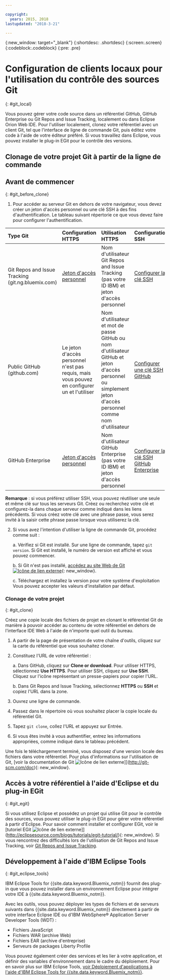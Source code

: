 ```yaml
---

copyright:
  years: 2015, 2018
lastupdated: "2018-3-21"

---
```


{:new_window: target="_blank"}
{:shortdesc: .shortdesc}
{:screen:.screen}
{:codeblock:.codeblock}
{:pre: .pre}

# Configuration de clients locaux pour l'utilisation du contrôle des sources Git
{: #git_local}


Vous pouvez gérer votre code source dans un référentiel GitHub, GitHub Enterprise ou Git Repos and Issue Tracking, localement ou dans Eclipse Orion Web IDE. Pour l'utiliser localement, clonez votre référentiel avec un client Git, tel que l'interface de ligne de commande Git, puis éditez votre code à l'aide de votre éditeur préféré. Si vous travaillez dans Eclipse, vous pouvez installer le plug-in EGit pour le contrôle des versions.

## Clonage de votre projet Git à partir de la ligne de commande


## Avant de commencer
{: #git_before_clone}

1. Pour accéder au serveur Git en dehors de votre navigateur, vous devez créer un jeton d'accès personnel ou une clé SSH à des fins d'authentification. Le tableau suivant répertorie ce que vous devez faire pour configurer l'authentification.

| Type Git  | Configuration HTTPS | Utilisation HTTPS |  Configuration SSH |
|:-----------|:-------------|:------------|:-------------|
| Git Repos and Issue Tracking (git.ng.bluemix.com) | [Jeton d'accès personnel](/docs/services/ContinuousDelivery/git_working.html#git_authentication) | Nom d'utilisateur Git Repos and Issue Tracking (pas votre ID IBM) et jeton d'accès personnel | [Configurer la clé SSH](/docs/services/ContinuousDelivery/git_working.html#git_authentication) |
| Public GitHub (github.com) | Le jeton d'accès personnel n'est pas requis, mais vous pouvez en configurer un et l'utiliser | Nom d'utilisateur et mot de passe GitHub ou nom d'utilisateur GitHub et jeton d'accès personnel ou simplement jeton d'accès personnel comme nom d'utilisateur | [Configurer  une clé SSH GitHub](https://help.github.com/articles/generating-a-new-ssh-key-and-adding-it-to-the-ssh-agent/) |
| GitHub Enterprise | [Jeton d'accès personnel](/docs/services/ghededicated/index.html#gheded_getting_started#ghe_auth) | Nom d'utilisateur GitHub Enterprise (pas votre ID IBM) et jeton d'accès personnel | [Configurer la clé SSH GitHub Enterprise](/docs/services/ghededicated/index.html#gheded_getting_started#ghe_auth) |

**Remarque** : si vous préférez utiliser SSH, vous pouvez réutiliser une seule et même clé sur tous les serveurs Git. Créez ou recherchez votre clé et configurez-la dans chaque serveur comme indiqué dans les liens précédents. Si vous créez votre clé avec une phrase passe, vous serez invité à la saisir cette phrase passe lorsque vous utiliserez la clé.

2. Si vous avez l'intention d'utiliser la ligne de commande Git, procédez comme suit :

    a. Vérifiez si Git est installé. Sur une ligne de commande, tapez `git version`. Si Git est installé, le numéro de version est affiché et vous pouvez commencer.

    b. Si Git n'est pas installé, [accédez au site Web de Git ![Icône de lien externe](../../icons/launch-glyph.svg "Icône de lien externe")](http://git-scm.com/downloads){: new_window}.

    c. Téléchargez et installez la version pour votre système d'exploitation Vous pouvez accepter les valeurs d'installation par défaut.


### Clonage de votre projet
{: #git_clone}

Créez une copie locale des fichiers de projet en clonant le référentiel Git de manière à pouvoir accéder au contenu de votre référentiel en dehors de l'interface IDE Web à l'aide de n'importe quel outil du bureau.

1. A partir de la page de présentation de votre chaîne d'outils, cliquez sur la carte du référentiel que vous souhaitez cloner.

2. Constituez l'URL de votre référentiel :

   a. Dans GitHub, cliquez sur **Clone or download**. Pour utiliser HTTPS, sélectionnez **Use HTTPS**.  Pour utiliser SSH, cliquez sur  **Use SSH**. Cliquez sur l'icône représentant un presse-papiers pour copier l'URL.

   b. Dans Git Repos and Issue Tracking, sélectionnez **HTTPS** ou **SSH** et copiez l'URL dans la zone.

3. Ouvrez une ligne de commande.

4. Passez dans le répertoire où vous souhaitez placer la copie locale du référentiel Git.

5. Tapez `git clone`, collez l'URL et appuyez sur Entrée.

6. Si vous êtes invité à vous authentifier, entrez les informations appropriées, comme indiqué dans le tableau précédent.


Une fois le téléchargement terminé, vous disposez d'une version locale des fichiers dans votre référentiel. Pour plus d'informations sur l'utilisation de Git, [voir la documentation de Git ![Icône de lien externe](../../icons/launch-glyph.svg "Icône de lien externe")]](http://git-scm.com/doc){: new_window}.


## Accès à votre référentiel à l'aide d'Eclipse et du plug-in EGit
{: #git_egit}

Si vous utilisez Eclipse et possédez un projet qui utilise Git pour le contrôle des sources, vous pouvez utiliser le plug-in EGit pour gérer votre référentiel à partir d'Eclipse. Pour savoir comment installer et configurer EGit, voir le [tutoriel EGit ![Icône de lien externe](../../icons/launch-glyph.svg "Icône de lien externe")]](http://eclipsesource.com/blogs/tutorials/egit-tutorial/){: new_window}.
Si vous rencontrez des difficultés lors de l'utilisation de Git Repos and Issue Tracking, voir [Git Repos and Issue Tracking](git_working.html#git_local).

## Développement à l'aide d'IBM Eclipse Tools
{: #git_eclipse_tools}

IBM Eclipse Tools for {{site.data.keyword.Bluemix_notm}} fournit des plug-in que vous pouvez installer dans un environnement Eclipse pour intégrer votre IDE à {{site.data.keyword.Bluemix_notm}}.

Avec les outils, vous pouvez déployer les types de fichiers et de serveurs suivants dans {{site.data.keyword.Bluemix_notm}} directement à partir de votre interface Eclipse IDE ou d'IBM WebSphere&reg; Application Server Developer Tools (WDT) :

* Fichiers JavaScript
* Fichiers WAR (archive Web)
* Fichiers EAR (archive d'entreprise)
* Serveurs de packages Liberty Profile

Vous pouvez également créer des services et les lier à votre application, et définir des variables d'environnement dans le cadre du déploiement. Pour en savoir plus sur IBM Eclipse Tools, [voir Déploiement d'applications à l'aide d'IBM Eclipse Tools for {{site.data.keyword.Bluemix_notm}}](../../manageapps/eclipsetools/eclipsetools.html).
